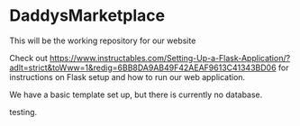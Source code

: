 # DaddysMarketplace

This will be the working repository for our website

Check out https://www.instructables.com/Setting-Up-a-Flask-Application/?adlt=strict&toWww=1&redig=6BB8DA9AB49F42AEAF9613C41343BD06 for instructions on Flask setup and how to run our web application.

We have a basic template set up, but there is currently no database.

testing.
